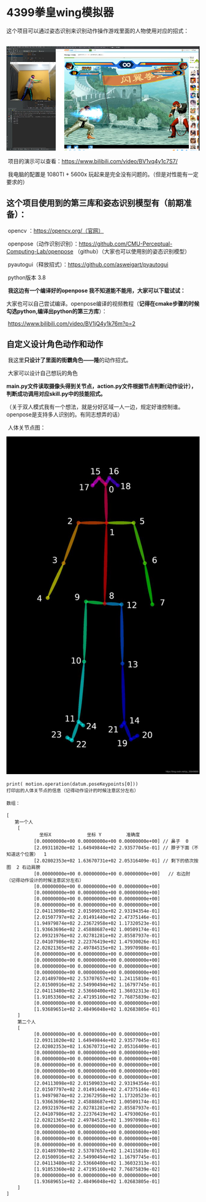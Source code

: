 #              	4399拳皇wing模拟器
​	这个项目可以通过姿态识别来识别动作操作游戏里面的人物使用对应的招式：

​	![效果](https://github.com/Mr-xiaobing/OpenposePlayGame/blob/master/image/%E6%B0%94%E5%8A%9F%E6%B3%A2.png)

​	项目的演示可以查看：https://www.bilibili.com/video/BV1vq4y1c7S7/

​    我电脑的配置是 1080TI + 5600x 玩起来是完全没有问题的。（但是对性能有一定要求的）

## 这个项目使用到的第三库和姿态识别模型有（前期准备）：

​		opencv ：https://opencv.org/（官网）

​		openpose（动作识别识别）：https://github.com/CMU-Perceptual-Computing-Lab/openpose （github）（大家也可以使用别的姿态识别模型）

​		pyautogui（释放招式）：https://github.com/asweigart/pyautogui

​		python版本 3.8

​		**我这边有一个编译好的openpose 我不知道能不能用，大家可以下载试试：**

​		大家也可以自己尝试编译。openpose编译的视频教程（**记得在cmake步骤的时候勾选python,编译出python的第三方库**）：

​		https://www.bilibili.com/video/BV1jQ4y1k76m?p=2



## 自定义设计角色动作和动作

​	我这里**只设计了里面的街霸角色——隆**的动作招式。

​	大家可以设计自己想玩的角色

​	**main.py文件读取摄像头得到关节点，action.py文件根据节点判断(动作设计），判断成功调用对应skill.py中的技能招式。**

（关于双人模式我有一个想法，就是分好区域一人一边，规定好谁控制谁。openpose是支持多人识别的。有同志想弄的话）

​	人体关节点图：

![人体关节点图](https://github.com/Mr-xiaobing/OpenposePlayGame/blob/master/image/%E4%BA%BA%E4%BD%93%E5%90%84%E4%B8%AA%E8%8A%82%E7%82%B9.jpg)

```
print( motion.operation(datum.poseKeypoints[0]))
打印出的人体关节点的信息（记得动作设计的时候注意区分左右）

数组：

[
   第一个人
    [
            坐标X             坐标 Y         准确度
          [0.00000000e+00 0.00000000e+00 0.00000000e+00] // 鼻子  0
          [2.09311020e+02 1.64949844e+02 2.93577045e-01] // 脖子下面（不知道这个位置）  1
          [2.02802353e+02 1.63670731e+02 2.05316409e-01] // 剩下的依次按图  2 右边肩膀
          [0.00000000e+00 0.00000000e+00 0.00000000e+00]   // 右边肘 （记得动作设计的时候注意区分左右）
          [0.00000000e+00 0.00000000e+00 0.00000000e+00]
          [0.00000000e+00 0.00000000e+00 0.00000000e+00]
          [0.00000000e+00 0.00000000e+00 0.00000000e+00]
          [0.00000000e+00 0.00000000e+00 0.00000000e+00]
          [2.04113098e+02 2.01509033e+02 2.93194354e-01]
          [2.01507797e+02 2.01491440e+02 2.47375146e-01]
          [1.94979874e+02 2.23672958e+02 1.17320523e-01]
          [1.93663696e+02 2.45888687e+02 1.00509174e-01]
          [2.09321976e+02 2.02781281e+02 2.85587937e-01]
          [2.04107986e+02 2.22376419e+02 1.47930026e-01]
          [2.02821365e+02 2.49784515e+02 1.39970988e-01]
          [0.00000000e+00 0.00000000e+00 0.00000000e+00]
          [0.00000000e+00 0.00000000e+00 0.00000000e+00]
          [0.00000000e+00 0.00000000e+00 0.00000000e+00]
          [0.00000000e+00 0.00000000e+00 0.00000000e+00]
          [2.01489700e+02 2.53707657e+02 1.24115810e-01]
          [2.01500916e+02 2.54990494e+02 1.16797745e-01]
          [2.04113480e+02 2.53660400e+02 1.36032313e-01]
          [1.91053360e+02 2.47195160e+02 7.76875839e-02]
          [0.00000000e+00 0.00000000e+00 0.00000000e+00]
          [1.93689651e+02 2.48496048e+02 1.02683805e-01]
    ]
    第二个人
    [
          [0.00000000e+00 0.00000000e+00 0.00000000e+00]
          [2.09311020e+02 1.64949844e+02 2.93577045e-01]
          [2.02802353e+02 1.63670731e+02 2.05316409e-01]
          [0.00000000e+00 0.00000000e+00 0.00000000e+00]
          [0.00000000e+00 0.00000000e+00 0.00000000e+00]
          [0.00000000e+00 0.00000000e+00 0.00000000e+00]
          [0.00000000e+00 0.00000000e+00 0.00000000e+00]
          [0.00000000e+00 0.00000000e+00 0.00000000e+00]
          [2.04113098e+02 2.01509033e+02 2.93194354e-01]
          [2.01507797e+02 2.01491440e+02 2.47375146e-01]
          [1.94979874e+02 2.23672958e+02 1.17320523e-01]
          [1.93663696e+02 2.45888687e+02 1.00509174e-01]
          [2.09321976e+02 2.02781281e+02 2.85587937e-01]
          [2.04107986e+02 2.22376419e+02 1.47930026e-01]
          [2.02821365e+02 2.49784515e+02 1.39970988e-01]
          [0.00000000e+00 0.00000000e+00 0.00000000e+00]
          [0.00000000e+00 0.00000000e+00 0.00000000e+00]
          [0.00000000e+00 0.00000000e+00 0.00000000e+00]
          [0.00000000e+00 0.00000000e+00 0.00000000e+00]
          [2.01489700e+02 2.53707657e+02 1.24115810e-01]
          [2.01500916e+02 2.54990494e+02 1.16797745e-01]
          [2.04113480e+02 2.53660400e+02 1.36032313e-01]
          [1.91053360e+02 2.47195160e+02 7.76875839e-02]
          [0.00000000e+00 0.00000000e+00 0.00000000e+00]
          [1.93689651e+02 2.48496048e+02 1.02683805e-01]
    ]
]

```